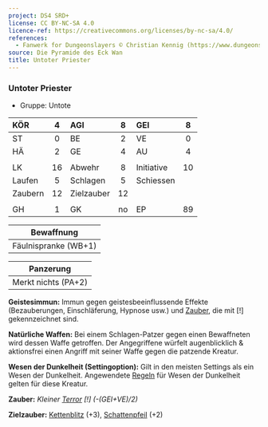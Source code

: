```yaml
---
project: DS4 SRD+
license: CC BY-NC-SA 4.0
licence-ref: https://creativecommons.org/licenses/by-nc-sa/4.0/
references: 
  - Fanwerk for Dungeonslayers © Christian Kennig (https://www.dungeonslayers.net/)
source: Die Pyramide des Eck Wan
title: Untoter Priester
---
```


### Untoter Priester

- Gruppe: Untote

| KÖR     |  4  | AGI        |  8  | GEI        |  8  |
| :------ | :-: | :--------- | :-: | :--------- | :-: |
| ST      |  0  | BE         |  2  | VE         |  0  |
| HÄ      |  2  | GE         |  4  | AU         |  4  |
|         |     |            |     |            |     |
| LK      | 16  | Abwehr     |  8  | Initiative | 10  |
| Laufen  |  5  | Schlagen   |  5  | Schiessen  |     |
| Zaubern | 12  | Zielzauber | 12  |            |     |
|         |     |            |     |            |     |
| GH      |  1  | GK         | no  | EP         | 89  |

|      Bewaffnung      |
| :------------------: |
| Fäulnispranke (WB+1) |

|      Panzerung      |
| :-----------------: |
| Merkt nichts (PA+2) |

**Geistesimmun:** Immun gegen geistesbeeinflussende Effekte (Bezauberungen, Einschläferung, Hypnose usw.) und [Zauber](../../fanwerk/zauber/zauber.md), die mit [!] gekennzeichnet sind.

**Natürliche Waffen:** Bei einem Schlagen-Patzer gegen einen Bewaffneten wird dessen Waffe getroffen. Der Angegriffene würfelt augenblicklich & aktionsfrei einen Angriff mit seiner Waffe gegen die patzende Kreatur.

**Wesen der Dunkelheit (Settingoption):** Gilt in den meisten Settings als ein Wesen der Dunkelheit. Angewendete [Regeln](../../grw/regeln-proben.md) für Wesen der Dunkelheit gelten für diese Kreatur.

**Zauber:** _Kleiner [Terror](../../grw/zauber/terror.md) [!] (-(GEI+VE)/2)_

**Zielzauber:** [Kettenblitz](../../grw/zauber/kettenblitz.md) (+3), [Schattenpfeil](../../grw/zauber/schattenpfeil.md) (+2)

